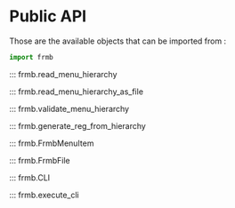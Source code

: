# Public API

Those are the available objects that can be imported from :

```python
import frmb
```

::: frmb.read_menu_hierarchy

::: frmb.read_menu_hierarchy_as_file

::: frmb.validate_menu_hierarchy

::: frmb.generate_reg_from_hierarchy

::: frmb.FrmbMenuItem

::: frmb.FrmbFile

::: frmb.CLI

::: frmb.execute_cli

